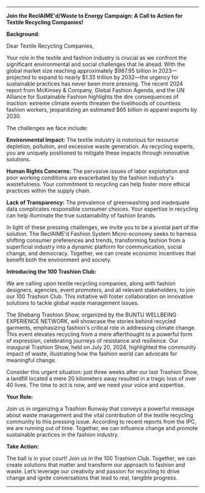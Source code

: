 ---

**Join the ReclAIME'd/Waste to Energy Campaign: A Call to Action for Textile Recycling Companies!**

**Background:**

Dear Textile Recycling Companies,

Your role in the textile and fashion industry is crucial as we confront the significant environmental and social challenges that lie ahead. With the global market size reaching approximately $987.95 billion in 2023—projected to expand to nearly $1.35 trillion by 2032—the urgency for sustainable practices has never been more pressing. The recent 2024 report from McKinsey & Company, Global Fashion Agenda, and the UN Alliance for Sustainable Fashion highlights the dire consequences of inaction: extreme climate events threaten the livelihoods of countless fashion workers, jeopardizing an estimated $65 billion in apparel exports by 2030.

The challenges we face include:

**Environmental Impact:** The textile industry is notorious for resource depletion, pollution, and excessive waste generation. As recycling experts, you are uniquely positioned to mitigate these impacts through innovative solutions.

**Human Rights Concerns:** The pervasive issues of labor exploitation and poor working conditions are exacerbated by the fashion industry's wastefulness. Your commitment to recycling can help foster more ethical practices within the supply chain.

**Lack of Transparency:** The prevalence of greenwashing and inadequate data complicates responsible consumer choices. Your expertise in recycling can help illuminate the true sustainability of fashion brands.

In light of these pressing challenges, we invite you to be a pivotal part of the solution. The ReclAIME'd Fashion System Micro-economy seeks to harness shifting consumer preferences and trends, transforming fashion from a superficial industry into a dynamic platform for communication, social change, and democracy. Together, we can create economic incentives that benefit both the environment and society.

**Introducing the 100 Trashion Club:**

We are calling upon textile recycling companies, along with fashion designers, agencies, event promoters, and all relevant stakeholders, to join our 100 Trashion Club. This initiative will foster collaboration on innovative solutions to tackle global waste management issues.

The Shebang Trashion Show, organized by the BUNTU WELLBEING EXPERIENCE NETWORK, will showcase the stories behind recycled garments, emphasizing fashion's critical role in addressing climate change. This event elevates recycling from a mere afterthought to a powerful form of expression, celebrating journeys of resistance and resilience. Our inaugural Trashion Show, held on July 20, 2024, highlighted the community impact of waste, illustrating how the fashion world can advocate for meaningful change.

Consider this urgent situation: just three weeks after our last Trashion Show, a landfill located a mere 20 kilometers away resulted in a tragic loss of over 40 lives. The time to act is now, and we need your voice and expertise.

**Your Role:**

Join us in organizing a Trashion Runway that conveys a powerful message about waste management and the vital contribution of the textile recycling community to this pressing issue. According to recent reports from the IPC, we are running out of time. Together, we can influence change and promote sustainable practices in the fashion industry.

**Take Action:**

The ball is in your court! Join us in the 100 Trashion Club. Together, we can create solutions that matter and transform our approach to fashion and waste. Let’s leverage our creativity and passion for recycling to drive change and ignite conversations that lead to real, tangible progress.

---